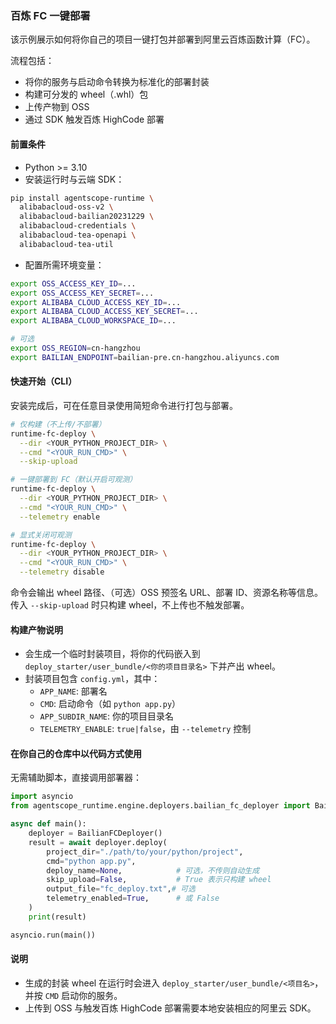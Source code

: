 ### 百炼 FC 一键部署

该示例展示如何将你自己的项目一键打包并部署到阿里云百炼函数计算（FC）。

流程包括：
- 将你的服务与启动命令转换为标准化的部署封装
- 构建可分发的 wheel（.whl）包
- 上传产物到 OSS
- 通过 SDK 触发百炼 HighCode 部署

#### 前置条件
- Python >= 3.10
- 安装运行时与云端 SDK：
```bash
pip install agentscope-runtime \
  alibabacloud-oss-v2 \
  alibabacloud-bailian20231229 \
  alibabacloud-credentials \
  alibabacloud-tea-openapi \
  alibabacloud-tea-util
```

- 配置所需环境变量：
```bash
export OSS_ACCESS_KEY_ID=...
export OSS_ACCESS_KEY_SECRET=...
export ALIBABA_CLOUD_ACCESS_KEY_ID=...
export ALIBABA_CLOUD_ACCESS_KEY_SECRET=...
export ALIBABA_CLOUD_WORKSPACE_ID=...

# 可选
export OSS_REGION=cn-hangzhou
export BAILIAN_ENDPOINT=bailian-pre.cn-hangzhou.aliyuncs.com
```

#### 快速开始（CLI）
安装完成后，可在任意目录使用简短命令进行打包与部署。

```bash
# 仅构建（不上传/不部署）
runtime-fc-deploy \
  --dir <YOUR_PYTHON_PROJECT_DIR> \
  --cmd "<YOUR_RUN_CMD>" \
  --skip-upload

# 一键部署到 FC（默认开启可观测）
runtime-fc-deploy \
  --dir <YOUR_PYTHON_PROJECT_DIR> \
  --cmd "<YOUR_RUN_CMD>" \
  --telemetry enable

# 显式关闭可观测
runtime-fc-deploy \
  --dir <YOUR_PYTHON_PROJECT_DIR> \
  --cmd "<YOUR_RUN_CMD>" \
  --telemetry disable
```

命令会输出 wheel 路径、（可选）OSS 预签名 URL、部署 ID、资源名称等信息。传入 `--skip-upload` 时只构建 wheel，不上传也不触发部署。

#### 构建产物说明
- 会生成一个临时封装项目，将你的代码嵌入到 `deploy_starter/user_bundle/<你的项目目录名>` 下并产出 wheel。
- 封装项目包含 `config.yml`，其中：
  - `APP_NAME`: 部署名
  - `CMD`: 启动命令（如 `python app.py`）
  - `APP_SUBDIR_NAME`: 你的项目目录名
  - `TELEMETRY_ENABLE`: `true|false`，由 `--telemetry` 控制

#### 在你自己的仓库中以代码方式使用
无需辅助脚本，直接调用部署器：

```python
import asyncio
from agentscope_runtime.engine.deployers.bailian_fc_deployer import BailianFCDeployer

async def main():
    deployer = BailianFCDeployer()
    result = await deployer.deploy(
        project_dir="./path/to/your/python/project",
        cmd="python app.py",
        deploy_name=None,            # 可选，不传则自动生成
        skip_upload=False,           # True 表示只构建 wheel
        output_file="fc_deploy.txt",# 可选
        telemetry_enabled=True,      # 或 False
    )
    print(result)

asyncio.run(main())
```

#### 说明
- 生成的封装 wheel 在运行时会进入 `deploy_starter/user_bundle/<项目名>`，并按 `CMD` 启动你的服务。
- 上传到 OSS 与触发百炼 HighCode 部署需要本地安装相应的阿里云 SDK。


